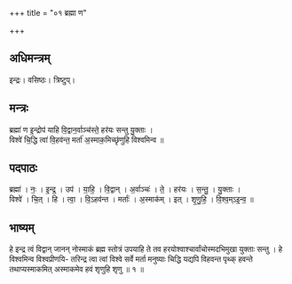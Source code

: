+++
title = "०१ ब्रह्मा ण"

+++
## अधिमन्त्रम्
इन्द्रः। वसिष्ठः। त्रिष्टुप्।

## मन्त्रः
ब्रह्मा॑ ण इ॒न्द्रोप॑ याहि वि॒द्वान॒र्वाञ्च॑स्ते॒ हर॑यः सन्तु यु॒क्ताः ।  
विश्वे॑ चि॒द्धि त्वा॑ वि॒हव॑न्त॒ मर्ता॑ अ॒स्माक॒मिच्छृ॑णुहि विश्वमिन्व ॥

## पदपाठः
ब्रह्मा॑ । नः॒ । इ॒न्द्र॒ । उप॑ । या॒हि॒ । वि॒द्वान् । अ॒र्वाञ्चः॑ । ते॒ । हर॑यः । स॒न्तु॒ । यु॒क्ताः ।  
विश्वे॑ । चि॒त् । हि । त्वा॒ । वि॒ऽहव॑न्त । मर्ताः॑ । अ॒स्माक॑म् । इत् । शृ॒णु॒हि॒ । वि॒श्व॒म्ऽइ॒न्व॒ ॥

## भाष्यम्
हे इन्द्र त्वं विद्वान् जानन् नोस्माकं ब्रह्म स्तोत्रं उपयाहि ते तव हरयोश्वाश्चार्वांचोस्मदभिमुखा युक्ताः सन्तु । हे विश्वमिन्व विश्वप्रीणयि- तरिन्द्र त्वा त्वां विश्वे सर्वे मर्ता मनुष्याः चिद्धि यद्यपि विहवन्त पृथ्क् हवन्ते तथाप्यस्माकमित् अस्माकमेव हवं शृणुहि शृणु ॥ १ ॥